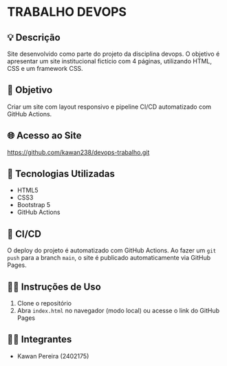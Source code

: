 # TRABALHO DEVOPS

## 💡 Descrição
Site desenvolvido como parte do projeto da disciplina devops. O objetivo é apresentar um site institucional fictício com 4 páginas, utilizando HTML, CSS e um framework CSS.

## 🎯 Objetivo
Criar um site com layout responsivo e pipeline CI/CD automatizado com GitHub Actions.

## 🌐 Acesso ao Site
https://github.com/kawan238/devops-trabalho.git

## 🔧 Tecnologias Utilizadas
- HTML5
- CSS3
- Bootstrap 5
- GitHub Actions

## 🚀 CI/CD
O deploy do projeto é automatizado com GitHub Actions. Ao fazer um `git push` para a branch `main`, o site é publicado automaticamente via GitHub Pages.

## 👩‍🏫 Instruções de Uso
1. Clone o repositório
2. Abra `index.html` no navegador (modo local) ou acesse o link do GitHub Pages

## 👨‍💻 Integrantes
- Kawan Pereira (2402175)
